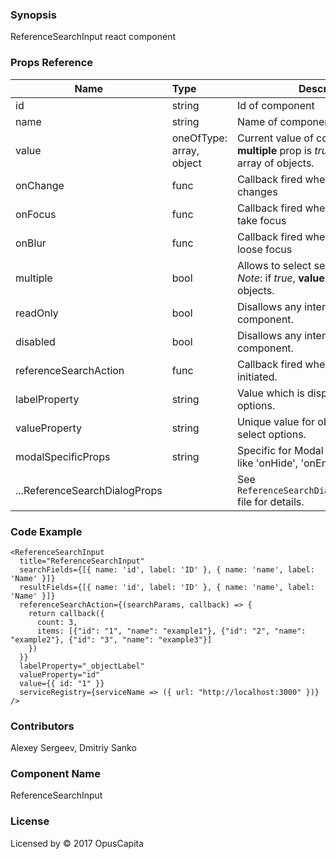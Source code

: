 ### Synopsis

ReferenceSearchInput react component

### Props Reference

| Name                           | Type                     | Description                                                                                             |
| ------------------------------ | :----------------------  | -----------------------------------------------------------                                             |
| id                             | string                   | Id of component                                                                                         |
| name                           | string                   | Name of component                                                                                       |
| value                          | oneOfType: array, object | Current value of component. *Note*: if **multiple** prop is *true*, **value** must be array of objects. |
| onChange                       | func                     | Callback fired when the **value** changes                                                               |
| onFocus                        | func                     | Callback fired when the component take focus                                                            |
| onBlur                         | func                     | Callback fired when the component loose focus                                                           |
| multiple                       | bool                     | Allows to select several elements. *Note*: if *true*, **value** must be array of objects.               |
| readOnly                       | bool                     | Disallows any interaction with the component.                                                           |
| disabled                       | bool                     | Disallows any interaction with the component.                                                           |
| referenceSearchAction          | func                     | Callback fired when search action initiated.                                                            |
| labelProperty                  | string                   | Value which is displayed in select options.                                                             |
| valueProperty                  | string                   | Unique value for object identifying in select options.                                                  |
| modalSpecificProps             | string                   | Specific for Modal component props like 'onHide', 'onEnter', etc.                                       |
| ...ReferenceSearchDialogProps  |                          | See `ReferenceSearchDialogProps/index.js` file for details.                                             |

### Code Example

```
<ReferenceSearchInput
  title="ReferenceSearchInput"
  searchFields={[{ name: 'id', label: 'ID' }, { name: 'name', label: 'Name' }]}
  resultFields={[{ name: 'id', label: 'ID' }, { name: 'name', label: 'Name' }]}
  referenceSearchAction={(searchParams, callback) => {
    return callback({
      count: 3,
      items: [{"id": "1", "name": "example1"}, {"id": "2", "name": "example2"}, {"id": "3", "name": "example3"}]
    })
  }}
  labelProperty="_objectLabel"
  valueProperty="id"
  value={{ id: "1" }}
  serviceRegistry={serviceName => ({ url: "http://localhost:3000" })}
/>
```

### Contributors

Alexey Sergeev, Dmitriy Sanko

### Component Name

ReferenceSearchInput

### License

Licensed by © 2017 OpusCapita 

